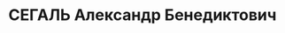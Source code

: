 ---
title: СЕГАЛЬ Александр Бенедиктович
description: народився 1905 р. у м. Маріамполь Маріампольського пов. Сувалської губ.
  Єврей, із службовців, освіта вища, позапарт. Проживав у Харкові. Завідувач техвідділу
  Тепломереж. Заарештований 22 жовтня 1937 р. як член к.-р. шкідницької диверсійної
  організації в енергопромисловості (статті 549, 5411 КК УРСР) і військовою колегією
  Верховного Суду СРСР 5 січня 1938 р. (статті 547, 548 через ст. 20, 5411 КК УРСР)
  засуджений на 15 років позбавлення волі у ВТТ з пораженням у правах на 5 років і
  конфіскацією майна. Реабілітований 29 жовтня 1959 р.
---